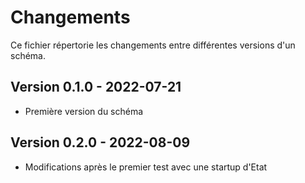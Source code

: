<MenuSchema />

# Changements

Ce fichier répertorie les changements entre différentes versions d'un schéma.

## Version 0.1.0 - 2022-07-21

- Première version du schéma

## Version 0.2.0 - 2022-08-09

- Modifications après le premier test avec une startup d'Etat
